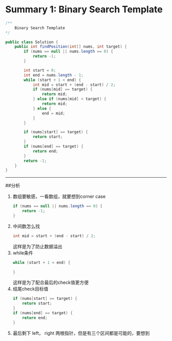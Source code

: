 # Summary 1: Binary Search Template

```java
/**
    Binary Search Template
*/

public class Solution {
    public int findPosition(int[] nums, int target) {
        if (nums == null || nums.length == 0) {
            return -1;
        }

        int start = 0;
        int end = nums.length - 1;
        while (start + 1 < end) {
            int mid = start + (end - start) / 2;
            if (nums[mid] == target) {
                return mid;
            } else if (nums[mid] < target) {
                return mid;
            } else {
                end = mid;
            }
        }

        if (nums[start] == target) {
            return start;
        }
        if (nums[end] == target) {
            return end;
        }
        return -1;
    }
}
```
-----------------------------------------
##分析
1. 数组要敏感，一看数组，就要想到corner case
   ```java
   if (nums == null || nums.length == 0) {
       return -1;
   }
   ```
2. 中间数怎么找
   ```java
   int mid = start + (end - start) / 2;
   ```
   这样是为了防止数据溢出
3. while条件
   ```java
   while (start + 1 < end) {
    
   }
   ```
   这样是为了配合最后的check值更方便
4. 结尾check目标值
   ```java
   if (nums[start] == target) {
       return start;
   }
   if (nums[end] == target) {
       return end;
   }
   ```
5. 最后剩下 left， right 两根指针，但是有三个区间都是可能的，要想到 

   
   
   
